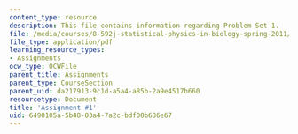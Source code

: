 ```yaml
---
content_type: resource
description: This file contains information regarding Problem Set 1.
file: /media/courses/8-592j-statistical-physics-in-biology-spring-2011/6490105a5b4803a47a2cbdf00b686e67_MIT8_592JS11_PS1.pdf
file_type: application/pdf
learning_resource_types:
- Assignments
ocw_type: OCWFile
parent_title: Assignments
parent_type: CourseSection
parent_uid: da217913-9c1d-a5a4-a85b-2a9e4517b660
resourcetype: Document
title: 'Assignment #1'
uid: 6490105a-5b48-03a4-7a2c-bdf00b686e67
---
```

